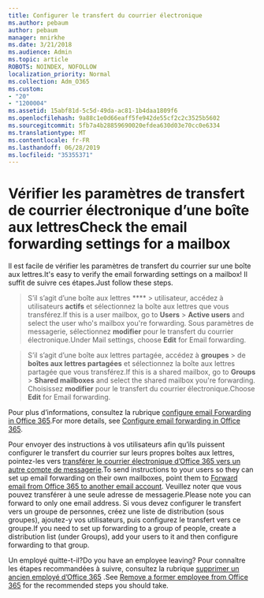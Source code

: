```yaml
---
title: Configurer le transfert du courrier électronique
ms.author: pebaum
author: pebaum
manager: mnirkhe
ms.date: 3/21/2018
ms.audience: Admin
ms.topic: article
ROBOTS: NOINDEX, NOFOLLOW
localization_priority: Normal
ms.collection: Adm_O365
ms.custom:
- "20"
- "1200004"
ms.assetid: 15abf81d-5c5d-49da-ac81-1b4daa1809f6
ms.openlocfilehash: 9a88c1e0d66eaff5fe942de55cf2c2c3525b5602
ms.sourcegitcommit: 5fb7a4b28859690020efdea630d03e70cc0e6334
ms.translationtype: MT
ms.contentlocale: fr-FR
ms.lasthandoff: 06/28/2019
ms.locfileid: "35355371"
---
```

# <a name="check-the-email-forwarding-settings-for-a-mailbox"></a><span data-ttu-id="683dc-102">Vérifier les paramètres de transfert de courrier électronique d’une boîte aux lettres</span><span class="sxs-lookup"><span data-stu-id="683dc-102">Check the email forwarding settings for a mailbox</span></span>

<span data-ttu-id="683dc-103">Il est facile de vérifier les paramètres de transfert du courrier sur une boîte aux lettres.</span><span class="sxs-lookup"><span data-stu-id="683dc-103">It's easy to verify the email forwarding settings on a mailbox!</span></span> <span data-ttu-id="683dc-104">Il suffit de suivre ces étapes.</span><span class="sxs-lookup"><span data-stu-id="683dc-104">Just follow these steps.</span></span>
  
> <span data-ttu-id="683dc-105">S’il s’agit d’une boîte aux lettres \*\*\*\* \> utilisateur, accédez à utilisateurs **actifs** et sélectionnez la boîte aux lettres que vous transférez.</span><span class="sxs-lookup"><span data-stu-id="683dc-105">If this is a user mailbox, go to **Users** \> **Active users** and select the user who's mailbox you're forwarding.</span></span> <span data-ttu-id="683dc-106">Sous paramètres de messagerie, sélectionnez **modifier** pour le transfert du courrier électronique.</span><span class="sxs-lookup"><span data-stu-id="683dc-106">Under Mail settings, choose **Edit** for Email forwarding.</span></span>
    
> <span data-ttu-id="683dc-107">S’il s’agit d’une boîte aux lettres partagée, accédez à **groupes** \> de **boîtes aux lettres partagées** et sélectionnez la boîte aux lettres partagée que vous transférez.</span><span class="sxs-lookup"><span data-stu-id="683dc-107">If this is a shared mailbox, go to **Groups** \> **Shared mailboxes** and select the shared mailbox you're forwarding.</span></span> <span data-ttu-id="683dc-108">Choisissez **modifier** pour le transfert du courrier électronique.</span><span class="sxs-lookup"><span data-stu-id="683dc-108">Choose **Edit** for Email forwarding.</span></span>

<span data-ttu-id="683dc-109">Pour plus d’informations, consultez la rubrique [configure email Forwarding in Office 365](https://support.office.com/article/Configure-email-forwarding-in-Office-365-ab5eb117-0f22-4fa7-a662-3a6bdb0add74).</span><span class="sxs-lookup"><span data-stu-id="683dc-109">For more details, see [Configure email forwarding in Office 365](https://support.office.com/article/Configure-email-forwarding-in-Office-365-ab5eb117-0f22-4fa7-a662-3a6bdb0add74).</span></span>
  
<span data-ttu-id="683dc-110">Pour envoyer des instructions à vos utilisateurs afin qu’ils puissent configurer le transfert du courrier sur leurs propres boîtes aux lettres, pointez-les vers [transférer le courrier électronique d’Office 365 vers un autre compte de messagerie](https://support.office.com/article/Forward-email-from-Office-365-to-another-email-account-1ed4ee1e-74f8-4f53-a174-86b748ff6a0e).</span><span class="sxs-lookup"><span data-stu-id="683dc-110">To send instructions to your users so they can set up email forwarding on their own mailboxes, point them to [Forward email from Office 365 to another email account](https://support.office.com/article/Forward-email-from-Office-365-to-another-email-account-1ed4ee1e-74f8-4f53-a174-86b748ff6a0e).</span></span> <span data-ttu-id="683dc-111">Veuillez noter que vous pouvez transférer à une seule adresse de messagerie.</span><span class="sxs-lookup"><span data-stu-id="683dc-111">Please note you can forward to only one email address.</span></span> <span data-ttu-id="683dc-112">Si vous devez configurer le transfert vers un groupe de personnes, créez une liste de distribution (sous groupes), ajoutez-y vos utilisateurs, puis configurez le transfert vers ce groupe.</span><span class="sxs-lookup"><span data-stu-id="683dc-112">If you need to set up forwarding to a group of people, create a distribution list (under Groups), add your users to it and then configure forwarding to that group.</span></span>
  
<span data-ttu-id="683dc-113">Un employé quitte-t-il?</span><span class="sxs-lookup"><span data-stu-id="683dc-113">Do you have an employee leaving?</span></span> <span data-ttu-id="683dc-114">Pour connaître les étapes recommandées à suivre, consultez la rubrique [supprimer un ancien employé d’Office 365](https://support.office.com/article/Remove-a-former-employee-from-Office-365-44d96212-4d90-4027-9aa9-a95eddb367d1.aspx) .</span><span class="sxs-lookup"><span data-stu-id="683dc-114">See [Remove a former employee from Office 365](https://support.office.com/article/Remove-a-former-employee-from-Office-365-44d96212-4d90-4027-9aa9-a95eddb367d1.aspx) for the recommended steps you should take.</span></span>
  